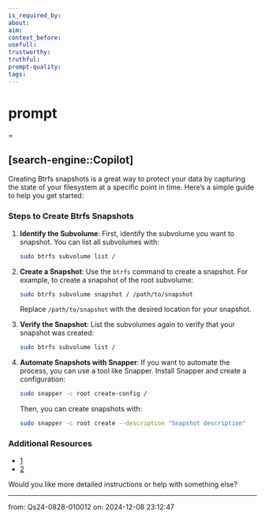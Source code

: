 ```yaml
---
is_required_by: 
about: 
aim: 
context_before: 
usefull: 
trustworthy: 
truthful: 
prompt-quality: 
tags:
---
```


# prompt
=

## [search-engine::Copilot]
Creating Btrfs snapshots is a great way to protect your data by capturing the state of your filesystem at a specific point in time. Here’s a simple guide to help you get started:

### Steps to Create Btrfs Snapshots

1. **Identify the Subvolume**: First, identify the subvolume you want to snapshot. You can list all subvolumes with:
    
    ```bash
    sudo btrfs subvolume list /
    ```
    
2. **Create a Snapshot**: Use the `btrfs` command to create a snapshot. For example, to create a snapshot of the root subvolume:
    
    ```bash
    sudo btrfs subvolume snapshot / /path/to/snapshot
    ```
    
    Replace `/path/to/snapshot` with the desired location for your snapshot.
    
3. **Verify the Snapshot**: List the subvolumes again to verify that your snapshot was created:
    
    ```bash
    sudo btrfs subvolume list /
    ```
    
4. **Automate Snapshots with Snapper**: If you want to automate the process, you can use a tool like Snapper. Install Snapper and create a configuration:
    
    ```bash
    sudo snapper -c root create-config /
    ```
    
    Then, you can create snapshots with:
    
    ```bash
    sudo snapper -c root create --description "Snapshot description"
    ```
    

### Additional Resources

- [](https://fedoramagazine.org/working-with-btrfs-snapshots/)[1](https://fedoramagazine.org/working-with-btrfs-snapshots/)
- [](https://fedoramagazine.org/working-with-btrfs-snapshots/)[2](https://ostechnix.com/btrfs-snapshots-snapper/)

Would you like more detailed instructions or help with something else?
___
from: Qs24-0828-010012 on: 2024-12-08 23:12:47
